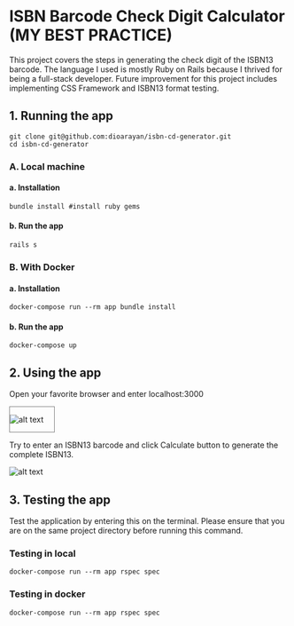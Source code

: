 <h1>ISBN Barcode Check Digit Calculator <br>(MY BEST PRACTICE)</h1>

This project covers the steps in generating the check digit of the ISBN13 barcode. The language I used is mostly Ruby on Rails because I thrived for being a full-stack developer. Future improvement for this project includes implementing CSS Framework and ISBN13 format testing.


<h2>1. Running the app</h2>

```
git clone git@github.com:dioarayan/isbn-cd-generator.git
cd isbn-cd-generator
```

<h3> A. Local machine </h3>

<h4> a. Installation</h4>

```
bundle install #install ruby gems
```

<h4> b. Run the app</h4>

``` 
rails s
```

<h3> B. With Docker </h3>

<h4> a. Installation</h4>

```
docker-compose run --rm app bundle install
```

<h4> b. Run the app</h4>

``` 
docker-compose up
```

<h2>2. Using the app</h2>

<p>Open your favorite browser and enter localhost:3000</p>

<div style="width:80px ; height:auto; border: 1px solid gray;">

  ![alt text](../assets/2023-08-18_16-30-35.png?raw=true)

</div>

<p>Try to enter an ISBN13 barcode and click Calculate button to generate the complete ISBN13.</p>

<div style="width:80px ; height:auto, border: 1px solid gray;">

  ![alt text](../assets/2023-08-18_16-31-10.png?raw=true)

</div>

<h2>3. Testing the app </h2>

Test the application by entering this on the terminal. Please ensure that you are on the same project directory before running this command.

<h3> Testing in local </h3>

```
docker-compose run --rm app rspec spec
```

<h3> Testing in docker </h3>

```
docker-compose run --rm app rspec spec
```

